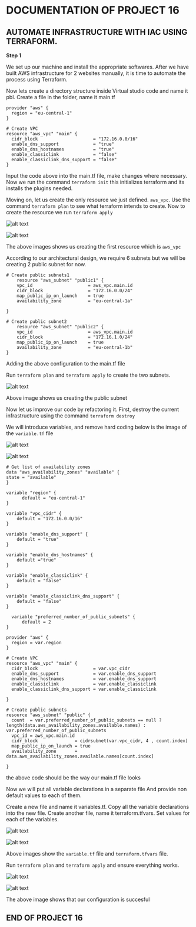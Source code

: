   #  **DOCUMENTATION OF PROJECT 16**
## **AUTOMATE INFRASTRUCTURE WITH IAC USING TERRAFORM.**


**Step 1**

We set up our machine and install the appropriate softwares. After we have built AWS infrastructure for 2 websites manually, it is time to automate the process using Terraform.

Now lets create a directory structure inside Virtual studio code and name it pbl. Create a file in the folder, name it main.tf

```
provider "aws" {
  region = "eu-central-1"
}

# Create VPC
resource "aws_vpc" "main" {
  cidr_block                     = "172.16.0.0/16"
  enable_dns_support             = "true"
  enable_dns_hostnames           = "true"
  enable_classiclink             = "false"
  enable_classiclink_dns_support = "false"
}

```

Input the code above into the main.tf file, make changes where necessary. Now we run the command `terraform init` this initializes terraform and its installs the plugins needed.

Moving on, let us create the only resource we just defined. `aws_vpc`. Use the command `terraform plan` to see what terraform intends to create. Now to create the resource we run `terraform apply`

![alt text](Images/1stplan.PNG)


![alt text](Images/vpc.PNG)

The above images shows us creating the first resource which is `aws_vpc`

According to our architectural design, we require 6 subnets but we will be creating 2 public subnet for now.

```
# Create public subnets1
    resource "aws_subnet" "public1" {
    vpc_id                     = aws_vpc.main.id
    cidr_block                 = "172.16.0.0/24"
    map_public_ip_on_launch    = true
    availability_zone          = "eu-central-1a"

}

# Create public subnet2
    resource "aws_subnet" "public2" {
    vpc_id                     = aws_vpc.main.id
    cidr_block                 = "172.16.1.0/24"
    map_public_ip_on_launch    = true
    availability_zone          = "eu-central-1b"
}
```
Adding the above configuration to the main.tf file

Run `terraform plan` and `terraform apply` to create the two subnets.

![alt text](Images/create.PNG)

Above image shows us creating the public subnet

Now let us improve our code by refactoring it. First, destroy the current infrastructure using the command `terraform destroy`

We will introduce variables, and remove hard coding below is the image of the `variable.tf` file

![alt text](Images/tf.PNG)

![alt text](Images/variables.PNG)

```
# Get list of availability zones
data "aws_availability_zones" "available" {
state = "available"
}

variable "region" {
      default = "eu-central-1"
}

variable "vpc_cidr" {
    default = "172.16.0.0/16"
}

variable "enable_dns_support" {
    default = "true"
}

variable "enable_dns_hostnames" {
    default ="true" 
}

variable "enable_classiclink" {
    default = "false"
}

variable "enable_classiclink_dns_support" {
    default = "false"
}

  variable "preferred_number_of_public_subnets" {
      default = 2
}

provider "aws" {
  region = var.region
}

# Create VPC
resource "aws_vpc" "main" {
  cidr_block                     = var.vpc_cidr
  enable_dns_support             = var.enable_dns_support 
  enable_dns_hostnames           = var.enable_dns_support
  enable_classiclink             = var.enable_classiclink
  enable_classiclink_dns_support = var.enable_classiclink

}

# Create public subnets
resource "aws_subnet" "public" {
  count  = var.preferred_number_of_public_subnets == null ? length(data.aws_availability_zones.available.names) : var.preferred_number_of_public_subnets   
  vpc_id = aws_vpc.main.id
  cidr_block              = cidrsubnet(var.vpc_cidr, 4 , count.index)
  map_public_ip_on_launch = true
  availability_zone       = data.aws_availability_zones.available.names[count.index]

}
```
the above code should be the way our main.tf file looks

Now we will put all variable declarations in a separate file
And provide non default values to each of them.

Create a new file and name it variables.tf.
Copy all the variable declarations into the new file.
Create another file, name it terraform.tfvars.
Set values for each of the variables.

![alt text](Images/variables.PNG)

![alt text](Images/vars.PNG)

Above images show the `variable.tf` file and `terraform.tfvars` file.

Run `terraform plan` and `terraform apply` and ensure everything works.

![alt text](Images/plans.PNG)

![alt text](Images/final.PNG)

The above image shows that our configuration is succesful

## END OF PROJECT 16
